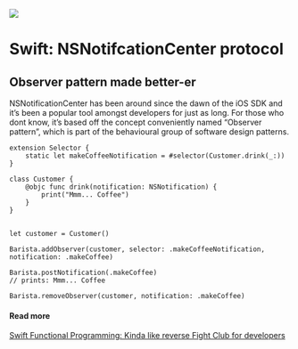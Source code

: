 ![](https://cdn-images-1.medium.com/max/1600/1*xafc2qaYdM7ZOheYWaMmQA.png)

# Swift: NSNotifcationCenter protocol
## Observer pattern made better-er

NSNotificationCenter has been around since the dawn of the iOS SDK and it’s been a popular tool amongst developers for just as long. For those who dont know, it’s based off the concept conveniently named “Observer pattern”, which is part of the behavioural group of software design patterns.

````
extension Selector {
    static let makeCoffeeNotification = #selector(Customer.drink(_:))
}

class Customer {
    @objc func drink(notification: NSNotification) {
        print("Mmm... Coffee")
    }
}


let customer = Customer()

Barista.addObserver(customer, selector: .makeCoffeeNotification, notification: .makeCoffee)

Barista.postNotification(.makeCoffee)
// prints: Mmm... Coffee

Barista.removeObserver(customer, notification: .makeCoffee)
````

#### Read more
[Swift Functional Programming: Kinda like reverse Fight Club for developers](https://medium.com/p/a6b0c3937d56/)
